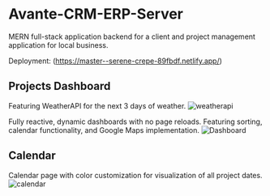 # Avante-CRM-ERP-Server

MERN full-stack application backend for a client and project management application for local business.

Deployment: (https://master--serene-crepe-89fbdf.netlify.app/)

## Projects Dashboard

Featuring WeatherAPI for the next 3 days of weather.
![weatherapi](https://github.com/gabrielsalazar777/Avante-CRM-ERP-Client/assets/91396934/accde846-4c51-4846-88e3-2c7291b678f3)  
  
Fully reactive, dynamic dashboards with no page reloads. Featuring sorting, calendar functionality, and Google Maps implementation.
![Dashboard](https://github.com/gabrielsalazar777/Avante-CRM-ERP-Client/assets/91396934/a830745d-c200-44ff-8468-56297c9de2e6)  

## Calendar  
Calendar page with color customization for visualization of all project dates.  
![calendar](https://github.com/gabrielsalazar777/Avante-CRM-ERP-Client/assets/91396934/5fb23cc6-821a-4490-8120-081bca1c7241)  

